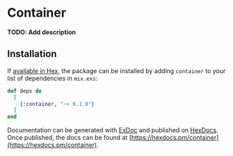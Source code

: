 # Container

**TODO: Add description**

## Installation

If [available in Hex](https://hex.pm/docs/publish), the package can be installed
by adding `container` to your list of dependencies in `mix.exs`:

```elixir
def deps do
  [
    {:container, "~> 0.1.0"}
  ]
end
```

Documentation can be generated with [ExDoc](https://github.com/elixir-lang/ex_doc)
and published on [HexDocs](https://hexdocs.pm). Once published, the docs can
be found at [https://hexdocs.pm/container](https://hexdocs.pm/container).


